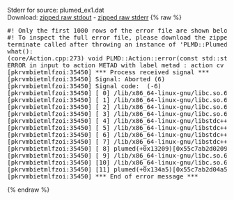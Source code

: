 Stderr for source:  plumed_ex1.dat   
Download: [zipped raw stdout](plumed_ex1.dat.plumed.stdout.txt.zip) - [zipped raw stderr](plumed_ex1.dat.plumed.stderr.txt.zip) 
{% raw %}
<pre>
#! Only the first 1000 rows of the error file are shown below
#! To inspect the full error file, please download the zipped raw stderr file above
terminate called after throwing an instance of 'PLMD::Plumed::ExceptionError'
what():
(core/Action.cpp:273) void PLMD::Action::error(const std::string&) const
ERROR in input to action METAD with label metad : action cv has no component named cv (hint! the components in this actions are: cv.x cv.y cv.z )
[pkrvmbietmlfzoi:35450] *** Process received signal ***
[pkrvmbietmlfzoi:35450] Signal: Aborted (6)
[pkrvmbietmlfzoi:35450] Signal code:  (-6)
[pkrvmbietmlfzoi:35450] [ 0] /lib/x86_64-linux-gnu/libc.so.6(+0x45330)[0x7f4be7a45330]
[pkrvmbietmlfzoi:35450] [ 1] /lib/x86_64-linux-gnu/libc.so.6(pthread_kill+0x11c)[0x7f4be7a9eb2c]
[pkrvmbietmlfzoi:35450] [ 2] /lib/x86_64-linux-gnu/libc.so.6(gsignal+0x1e)[0x7f4be7a4527e]
[pkrvmbietmlfzoi:35450] [ 3] /lib/x86_64-linux-gnu/libc.so.6(abort+0xdf)[0x7f4be7a288ff]
[pkrvmbietmlfzoi:35450] [ 4] /lib/x86_64-linux-gnu/libstdc++.so.6(+0xa5ff5)[0x7f4be7ea5ff5]
[pkrvmbietmlfzoi:35450] [ 5] /lib/x86_64-linux-gnu/libstdc++.so.6(+0xbb0da)[0x7f4be7ebb0da]
[pkrvmbietmlfzoi:35450] [ 6] /lib/x86_64-linux-gnu/libstdc++.so.6(_ZSt10unexpectedv+0x0)[0x7f4be7ea5a55]
[pkrvmbietmlfzoi:35450] [ 7] /lib/x86_64-linux-gnu/libstdc++.so.6(+0xa5a6f)[0x7f4be7ea5a6f]
[pkrvmbietmlfzoi:35450] [ 8] plumed(+0x13209)[0x55c7ab2d0209]
[pkrvmbietmlfzoi:35450] [ 9] /lib/x86_64-linux-gnu/libc.so.6(+0x2a1ca)[0x7f4be7a2a1ca]
[pkrvmbietmlfzoi:35450] [10] /lib/x86_64-linux-gnu/libc.so.6(__libc_start_main+0x8b)[0x7f4be7a2a28b]
[pkrvmbietmlfzoi:35450] [11] plumed(+0x134a5)[0x55c7ab2d04a5]
[pkrvmbietmlfzoi:35450] *** End of error message ***
</pre>
{% endraw %}
